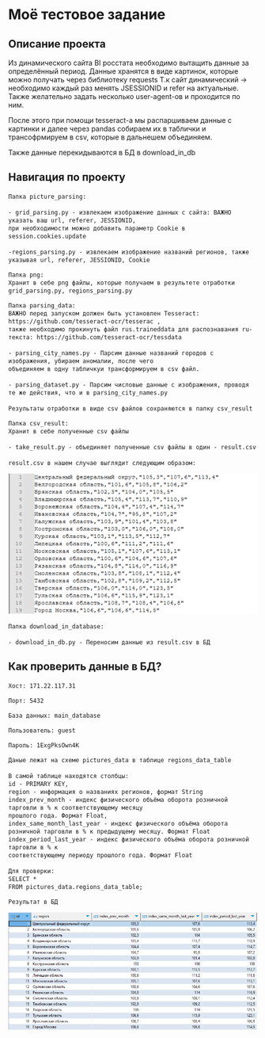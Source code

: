 #  Моё тестовое задание

##  Описание проекта

Из динамического сайта BI росстата необходимо вытащить данные за определённый период. Данные хранятся в виде картинок, которые можно получать через библиотеку requests
Т.к сайт динамический -> необходимо каждый раз менять JSESSIONID и refer на актуальные.
Также желательно задать несколько user-agent-ов и проходится по ним.

После этого при помощи tesseract-а мы распаршиваем данные с картинки и далее через pandas собираем их в таблички и трансофрмируем в csv,
которые в дальнешем объединяем.

Также данные перекидываются в БД в download_in_db

##  Навигация по проекту

```
Папка picture_parsing:

- grid_parsing.py - извлекаем изображение данных с сайта: ВАЖНО указать ваш url, referer, JESSIONID, 
при необходимости можно добавить параметр Cookie в session.cookies.update

-regions_parsing.py - извлекаем изображение названий регионов, также указывая url, referer, JESSIONID, Cookie
```
```
Папка png:
Хранит в себе png файлы, которые получаем в результете отработки grid_parsing.py, regions_parsing.py 
```
```
Папка parsing_data:
ВАЖНО перед запуском должен быть установлен Tesseract: https://github.com/tesseract-ocr/tesserac ,
также необходимо прокинуть файл rus.traineddata для распознавания ru-текста: https://github.com/tesseract-ocr/tessdata

- parsing_city_names.py - Парсим данные названий городов с изображения, убираем аномалии, после чего
объединяем в одну табличкуи трансформируем в csv файл.
 
- parsing_dataset.py - Парсим числовые данные с изображения, проводя те же действия, что и в parsing_city_names.py

Результаты отработки в виде csv файлов сохраняются в папку csv_result
```
```
Папка csv_result:
Хранит в себе полученные csv файлы

- take_result.py - объединяет полученные csv файлы в один - result.csv

result.csv в нашем случае выглядит следующим образом:
```
![img_1.png](img_1.png)
```
Папка download_in_database:

- download_in_db.py - Переносим данные из result.csv в БД
```

## Как проверить данные в БД?

```
Хост: 171.22.117.31
```
```
Порт: 5432
```
```
База данных: main_database
```
```
Пользователь: guest
```
```
Пароль: 1ExgPksOwn4K
```
```
Даные лежат на схеме pictures_data в таблице regions_data_table

В самой таблице находятся столбцы: 
id - PRIMARY KEY,
region - информация о названиях регионов, формат String
index_prev_month - индекс физического объёма оборота розничной тарговли в % к соответствующему месяцу 
прошлого года. Формат Float,
index_same_month_last_year - индекс физического объёма оборота розничной тарговли в % к предыдущему месяцу. Формат Float
index_period_last_year - индекс физического объёма оборота розничной тарговли в % к 
соответствующему периоду прошлого года. Формат Float

Для проверки:
SELECT *
FROM pictures_data.regions_data_table;
```
```
Результат в БД
```
![img.png](img.png)